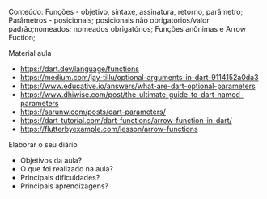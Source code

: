 Conteúdo:
Funções - objetivo, sintaxe, assinatura, retorno, parâmetro; 
Parâmetros - posicionais; posicionais não obrigatórios/valor padrão;nomeados; nomeados obrigatórios;
Funções anônimas e Arrow Fuction;

Material aula
- https://dart.dev/language/functions
- https://medium.com/jay-tillu/optional-arguments-in-dart-9114152a0da3
- https://www.educative.io/answers/what-are-dart-optional-parameters
- https://www.dhiwise.com/post/the-ultimate-guide-to-dart-named-parameters
- https://sarunw.com/posts/dart-parameters/
- https://dart-tutorial.com/dart-functions/arrow-function-in-dart/
- https://flutterbyexample.com/lesson/arrow-functions

Elaborar o seu diário
- Objetivos da aula?
- O que foi realizado na aula?
- Principais dificuldades?
- Principais aprendizagens?
